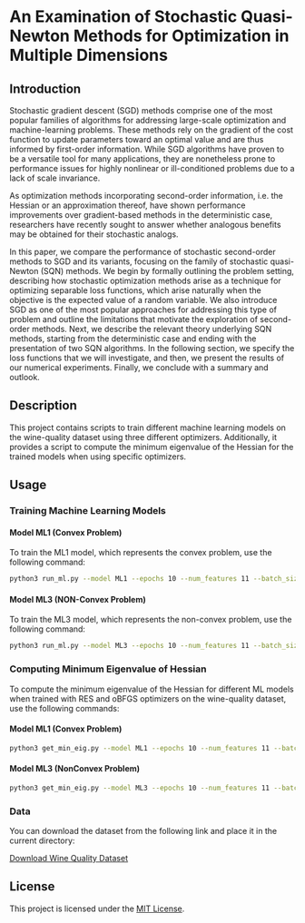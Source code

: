 # An Examination of Stochastic Quasi-Newton Methods for Optimization in Multiple Dimensions

## Introduction

Stochastic gradient descent (SGD) methods comprise one of the most popular families of algorithms for addressing large-scale optimization and machine-learning problems. These methods rely on the gradient of the cost function to update parameters toward an optimal value and are thus informed by first-order information. While SGD algorithms have proven to be a versatile tool for many applications, they are nonetheless prone to performance issues for highly nonlinear or ill-conditioned problems due to a lack of scale invariance.

As optimization methods incorporating second-order information, i.e. the Hessian or an approximation thereof, have shown performance improvements over gradient-based methods in the deterministic case, researchers have recently sought to answer whether analogous benefits may be obtained for their stochastic analogs.

In this paper, we compare the performance of stochastic second-order methods to SGD and its variants, focusing on the family of stochastic quasi-Newton (SQN) methods. We begin by formally outlining the problem setting, describing how stochastic optimization methods arise as a technique for optimizing separable loss functions, which arise naturally when the objective is the expected value of a random variable. We also introduce SGD as one of the most popular approaches for addressing this type of problem and outline the limitations that motivate the exploration of second-order methods. Next, we describe the relevant theory underlying SQN methods, starting from the deterministic case and ending with the presentation of two SQN algorithms. In the following section, we specify the loss functions that we will investigate, and then, we present the results of our numerical experiments. Finally, we conclude with a summary and outlook.


## Description

This project contains scripts to train different machine learning models on the wine-quality dataset using three different optimizers. Additionally, it provides a script to compute the minimum eigenvalue of the Hessian for the trained models when using specific optimizers.

## Usage

### Training Machine Learning Models

#### Model ML1 (Convex Problem)

To train the ML1 model, which represents the convex problem, use the following command:

```bash
python3 run_ml.py --model ML1 --epochs 10 --num_features 11 --batch_size 100
```

#### Model ML3 (NON-Convex Problem)

To train the ML3 model, which represents the non-convex problem, use the following command:

```bash
python3 run_ml.py --model ML3 --epochs 10 --num_features 11 --batch_size 100
```

### Computing Minimum Eigenvalue of Hessian

To compute the minimum eigenvalue of the Hessian for different ML models when trained with RES and oBFGS optimizers on the wine-quality dataset, use the following commands:

#### Model ML1 (Convex Problem)

```bash
python3 get_min_eig.py --model ML1 --epochs 10 --num_features 11 --batch_size 100
```

#### Model ML3 (NonConvex Problem)

```bash
python3 get_min_eig.py --model ML3 --epochs 10 --num_features 11 --batch_size 100
```

### Data

You can download the dataset from the following link and place it in the current directory:

[Download Wine Quality Dataset](https://www.kaggle.com/code/abdelruhmanessam/wine-quality)

## License

This project is licensed under the [MIT License](LICENSE).
